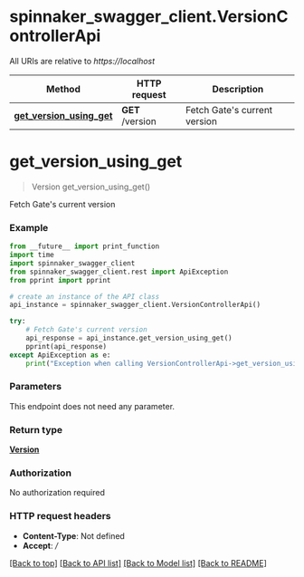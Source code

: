# spinnaker_swagger_client.VersionControllerApi

All URIs are relative to *https://localhost*

Method | HTTP request | Description
------------- | ------------- | -------------
[**get_version_using_get**](VersionControllerApi.md#get_version_using_get) | **GET** /version | Fetch Gate&#39;s current version


# **get_version_using_get**
> Version get_version_using_get()

Fetch Gate's current version

### Example
```python
from __future__ import print_function
import time
import spinnaker_swagger_client
from spinnaker_swagger_client.rest import ApiException
from pprint import pprint

# create an instance of the API class
api_instance = spinnaker_swagger_client.VersionControllerApi()

try:
    # Fetch Gate's current version
    api_response = api_instance.get_version_using_get()
    pprint(api_response)
except ApiException as e:
    print("Exception when calling VersionControllerApi->get_version_using_get: %s\n" % e)
```

### Parameters
This endpoint does not need any parameter.

### Return type

[**Version**](Version.md)

### Authorization

No authorization required

### HTTP request headers

 - **Content-Type**: Not defined
 - **Accept**: */*

[[Back to top]](#) [[Back to API list]](../README.md#documentation-for-api-endpoints) [[Back to Model list]](../README.md#documentation-for-models) [[Back to README]](../README.md)

